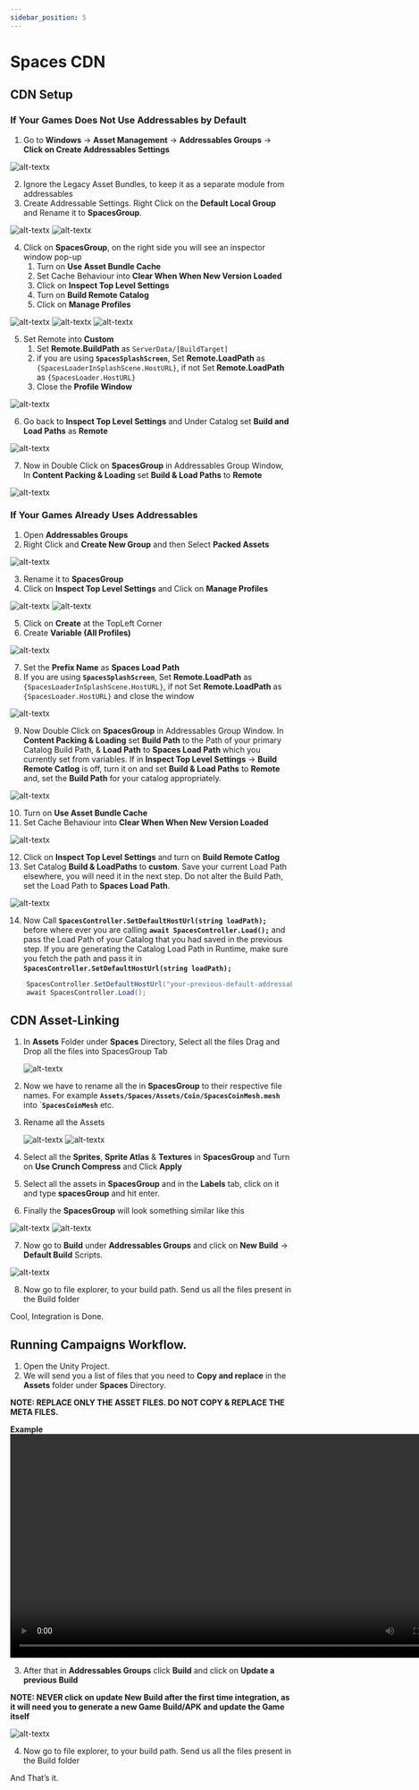 ```yaml
---
sidebar_position: 5
---
```


# Spaces CDN

## CDN Setup

### If Your Games Does Not Use Addressables by Default

1. Go to **Windows** -> **Asset Management** -> **Addressables Groups** -> **Click on Create Addressables Settings**

![alt-textx](@site/static/cdn-1.png)

2. Ignore the Legacy Asset Bundles, to keep it as a separate module from addressables
3. Create Addressable Settings. Right Click on the **Default Local Group** and Rename it to **SpacesGroup**.

![alt-textx](@site/static/cdn-2.png)
![alt-textx](@site/static/cdn-3.png)

4. Click on **SpacesGroup**, on the right side you will see an inspector window pop-up
    1. Turn on **Use Asset Bundle Cache**
    2. Set Cache Behaviour into **Clear When When New Version Loaded**
    3. Click on **Inspect Top Level Settings**
    4. Turn on **Build Remote Catalog**
    5. Click on **Manage Profiles**

![alt-textx](@site/static/cdn-4.png)
![alt-textx](@site/static/cdn-5.png)
![alt-textx](@site/static/cdn-6.png)

5. Set Remote into **Custom**
    1. Set **Remote.BuildPath** as ```ServerData/[BuildTarget]```
    2. if you are using **```SpacesSplashScreen```**, Set **Remote.LoadPath** as ```{SpacesLoaderInSplashScene.HostURL}```, if not Set **Remote.LoadPath** as ```{SpacesLoader.HostURL}```
    3. Close the **Profile Window**

![alt-textx](@site/static/cdn-7.png)

6. Go back to **Inspect Top Level Settings** and Under Catalog set **Build and Load Paths** as **Remote** 

![alt-textx](@site/static/cdn-8.png)

7. Now in Double Click on **SpacesGroup** in Addressables Group Window, In **Content Packing & Loading** set **Build & Load Paths** to **Remote**

![alt-textx](@site/static/cdn-9.png)

### If Your Games Already Uses Addressables

1. Open **Addressables Groups**
2. Right Click and **Create New Group** and then Select **Packed Assets** 

![alt-textx](@site/static/cdn-10.png)

3. Rename it to **SpacesGroup**
4. Click on **Inspect Top Level Settings** and Click on **Manage Profiles**

![alt-textx](@site/static/cdn-11.png)
![alt-textx](@site/static/cdn-12.png)

5. Click on **Create** at the TopLeft Corner
6. Create **Variable (All Profiles)**

![alt-textx](@site/static/cdn-13.png)

7. Set the **Prefix Name** as **Spaces Load Path**
8. If you are using **```SpacesSplashScreen```**, Set **Remote.LoadPath** as ```{SpacesLoaderInSplashScene.HostURL}```, if not Set **Remote.LoadPath** as ```{SpacesLoader.HostURL}``` and close the window

![alt-textx](@site/static/cdn-14.png)

9. Now Double Click on **SpacesGroup** in Addressables Group Window. In **Content Packing & Loading** set **Build Path** to the Path of your primary Catalog Build Path, & **Load Path** to **Spaces Load Path** which you currently set from variables. If in **Inspect Top Level Settings** -> **Build Remote Catlog** is off, turn it on and set **Build & Load Paths** to **Remote** and, set the **Build Path** for your catalog appropriately.

![alt-textx](@site/static/cdn-15.png)

10. Turn on **Use Asset Bundle Cache**
11. Set Cache Behaviour into **Clear When When New Version Loaded**

![alt-textx](@site/static/cdn-16.png)

12. Click on **Inspect Top Level Settings** and turn on **Build Remote Catlog**
13. Set Catalog **Build & LoadPaths** to **custom**. Save your current Load Path elsewhere, you will need it in the next step.
Do not alter the Build Path, set the Load Path to **Spaces Load Path**.

![alt-textx](@site/static/cdn-24.png)

14. Now Call **```SpacesController.SetDefaultHostUrl(string loadPath);```** before where ever you are calling **```await SpacesController.Load();```** and pass the Load Path of your Catalog that you had saved in the previous step. If you are generating the Catalog Load Path in Runtime, make sure you fetch the path and pass it in **```SpacesController.SetDefaultHostUrl(string loadPath);```**

```csharp
    SpacesController.SetDefaultHostUrl("your-previous-default-addressables-group-load-path");
    await SpacesController.Load();
```


## CDN Asset-Linking
1. In **Assets** Folder under **Spaces** Directory, Select all the files Drag and Drop all the files into SpacesGroup Tab

    ![alt-textx](@site/static/cdn-17.png)

2. Now we have to rename all the in **SpacesGroup** to their respective file names. 
For example **```Assets/Spaces/Assets/Coin/SpacesCoinMesh.mesh```** into `**``SpacesCoinMesh``** etc.
3. Rename all the Assets 

    ![alt-textx](@site/static/cdn-18.png)
    ![alt-textx](@site/static/cdn-19.png)

4. Select all the **Sprites**, **Sprite Atlas** & **Textures** in **SpacesGroup** and Turn on **Use Crunch Compress** and Click **Apply**
5. Select all the assets in **SpacesGroup** and in the **Labels** tab, click on it and type **spacesGroup** and hit enter.
6. Finally the **SpacesGroup** will look something similar like this

![alt-textx](@site/static/cdn-20.png)
![alt-textx](@site/static/cdn-21.png)

7. Now go to **Build** under **Addressables Groups** and click on **New Build** -> **Default Build** Scripts.

![alt-textx](@site/static/cdn-22.png)

8. Now go to file explorer, to your build path. Send us all the files present in the Build folder

Cool, Integration is Done. 

## Running Campaigns Workflow.
1. Open the Unity Project.
2. We will send you a list of files that you need to **Copy and replace** in the **Assets** folder under **Spaces** Directory. 

**NOTE: REPLACE ONLY THE ASSET FILES. DO NOT COPY & REPLACE THE META FILES.** 

**Example**
<video controls width="800">
  <source src="https://gamespaces.store/spaces-docs-videos/TrashCat-Doc-Demo-Video22.mp4" type="video/mp4" />
  Your browser does not support the video tag.
</video>



3. After that in **Addressables Groups** click **Build** and click on **Update a previous Build**

**NOTE: NEVER click on update New Build after the first time integration, as it will need you to generate a new Game Build/APK and update the Game itself**

![alt-textx](@site/static/cdn-23.png)

4. Now go to file explorer, to your build path. Send us all the files present in the Build folder

And That’s it.

